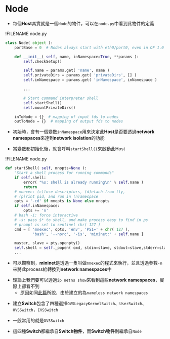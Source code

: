 # Node

<!--sec data-title="Node是什麼？" data-id="1" data-nopdf="true" data-collapse=false ces-->
- 每個**Host**其實就是一個`Node`的物件，可以在`node.py`中看到此物件的定義

!FILENAME node.py
``` python
class Node( object ):
    portBase = 0  # Nodes always start with eth0/port0, even in OF 1.0

    def __init__( self, name, inNamespace=True, **params ):
        self.checkSetup()

        self.name = params.get( 'name', name )
        self.privateDirs = params.get( 'privateDirs', [] )
        self.inNamespace = params.get( 'inNamespace', inNamespace )

        ...

        # Start command interpreter shell
        self.startShell()
        self.mountPrivateDirs()

    inToNode = {}  # mapping of input fds to nodes
    outToNode = {}  # mapping of output fds to nodes
```

- 初始時，會有一個變數`inNamespace`用來決定此**Host**是否要透過**network namespaces**來達到**network isolation**的功能

- 當變數都初始化後，就會呼叫`startShell()`來啟動此Host

!FILENAME node.py
``` python
def startShell( self, mnopts=None ):
    "Start a shell process for running commands"
    if self.shell:
        error( "%s: shell is already running\n" % self.name )
        return
    # mnexec: (c)lose descriptors, (d)etach from tty,
    # (p)rint pid, and run in (n)amespace
    opts = '-cd' if mnopts is None else mnopts
    if self.inNamespace:
        opts += 'n'
    # bash -i: force interactive
    # -s: pass $* to shell, and make process easy to find in ps
    # prompt is set to sentinel chr( 127 )
    cmd = [ 'mnexec', opts, 'env', 'PS1=' + chr( 127 ),
            'bash', '--norc', '-is', 'mininet:' + self.name ]

    master, slave = pty.openpty()
    self.shell = self._popen( cmd, stdin=slave, stdout=slave,stderr=slave,close_fds=False )
    ...
```

- 可以觀察到，**mininet**是透過一隻叫做`mnexec`的程式來執行，並且透過參數`-n`來將此process給轉換到**network namespaces**中

<!--endsec-->

<!--sec data-title="所以建立完Host以後，可以使用ip來看？" data-id="2" data-nopdf="true" data-collapse=false ces-->

- 理論上我們要可以透過`ip netns show`來看到這些**network namespaces**，實際上卻看不到
  - 原因如同[此篇](https://goo.gl/szi1Bp)所說，由於建立的為`nameless network namespaces`

<!--endsec-->

<!--sec data-title="Host是Node，那Switch呢？" data-id="3" data-nopdf="true" data-collapse=false ces-->

- 建立**Switch**包含了四種選擇`OVSLegacyKernelSwitch`、`UserSwitch`、`OVSSwitch`，`IVSSwitch`

- 一般常用的就是`OVSSwitch`

- 這四種**Switch**都繼承自**Switch物件**，而**Switch物件**則繼承自`Node`

<!--endsec-->